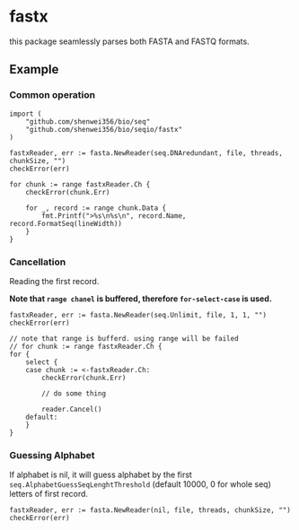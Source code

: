 # fastx

this package seamlessly parses both FASTA and FASTQ formats.

## Example


### Common operation


    import (
        "github.com/shenwei356/bio/seq"
        "github.com/shenwei356/bio/seqio/fastx"
    )

    fastxReader, err := fasta.NewReader(seq.DNAredundant, file, threads, chunkSize, "")
    checkError(err)

    for chunk := range fastxReader.Ch {
        checkError(chunk.Err)

        for _, record := range chunk.Data {
            fmt.Printf(">%s\n%s\n", record.Name, record.FormatSeq(lineWidth))
        }
    }


### Cancellation

Reading the first record.

**Note that `range chanel` is buffered, therefore `for-select-case` is used.**


    fastxReader, err := fasta.NewReader(seq.Unlimit, file, 1, 1, "")
    checkError(err)

    // note that range is bufferd. using range will be failed
    // for chunk := range fastxReader.Ch {
    for {
        select {
        case chunk := <-fastxReader.Ch:
            checkError(chunk.Err)

            // do some thing

            reader.Cancel()
        default:
        }
    }

### Guessing Alphabet

If alphabet is nil, it will guess alphabet by the first
`seq.AlphabetGuessSeqLenghtThreshold` (default 10000, 0 for whole seq)
letters of first record.


    fastxReader, err := fasta.NewReader(nil, file, threads, chunkSize, "")
    checkError(err)
